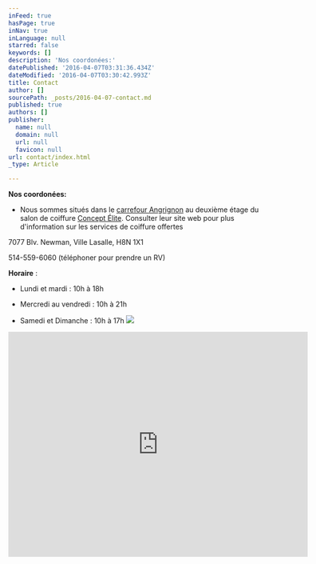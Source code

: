 ```yaml
---
inFeed: true
hasPage: true
inNav: true
inLanguage: null
starred: false
keywords: []
description: 'Nos coordonées:'
datePublished: '2016-04-07T03:31:36.434Z'
dateModified: '2016-04-07T03:30:42.993Z'
title: Contact
author: []
sourcePath: _posts/2016-04-07-contact.md
published: true
authors: []
publisher:
  name: null
  domain: null
  url: null
  favicon: null
url: contact/index.html
_type: Article

---
```

**Nos coordonées:**

* Nous
sommes situés dans le [carrefour Angrignon][0] au deuxième étage du salon de
coiffure [Concept Élite][1]. Consulter leur site web pour plus d'information sur les
services de coiffure offertes

7077
Blv. Newman, Ville Lasalle, H8N 1X1

514-559-6060 (téléphoner pour prendre un RV)

**Horaire** :

* Lundi et mardi : 10h à 18h

* Mercredi au vendredi : 10h à
21h

* Samedi et Dimanche : 10h à 17h
![](https://the-grid-user-content.s3-us-west-2.amazonaws.com/b16f91e2-5adc-4468-ab66-97d23b04d93d.png)

<iframe src="https://www.google.com/maps/embed?pb=!1m18!1m12!1m3!1d2799.123215312043!2d-73.61848398969204!3d45.44717311595706!2m3!1f0!2f0!3f0!3m2!1i1024!2i768!4f13.1!3m3!1m2!1s0x4cc910dfccdf6047%3A0x3aca6834a28be1a!2sConcept+Ellite!5e0!3m2!1sen!2sca!4v1459989954370" width="600" height="450" frameborder="0" allowfullscreen="" style=""></iframe>



[0]: %E2%80%A2%09http:/www.carrefourangrignon.com/fr/magasiner/boutiques
[1]: http://www.concept-elite.ca/